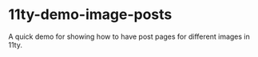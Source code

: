 # 11ty-demo-image-posts

A quick demo for showing how to have post pages for different images in 11ty.

